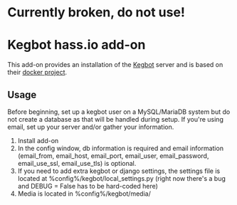 # Currently broken, do not use!


# Kegbot hass.io add-on
This add-on provides an installation of the [Kegbot](https://kegbot.org/) server and is based on their [docker project](https://github.com/Kegbot/kegbot-docker).

## Usage
Before beginning, set up a kegbot user on a MySQL/MariaDB system but do not create a database as that will be handled during setup. If you're using email, set up your server and/or gather your information.
1) Install add-on
2) In the config window, db information is required and email information (email_from, email_host, email_port, email_user, email_password, email_use_ssl, email_use_tls) is optional.
3) If you need to add extra kegbot or django settings, the settings file is located at %config%/kegbot/local_settings.py (right now there's a bug and DEBUG = False has to be hard-coded here)
4) Media is located in %config%/kegbot/media/
